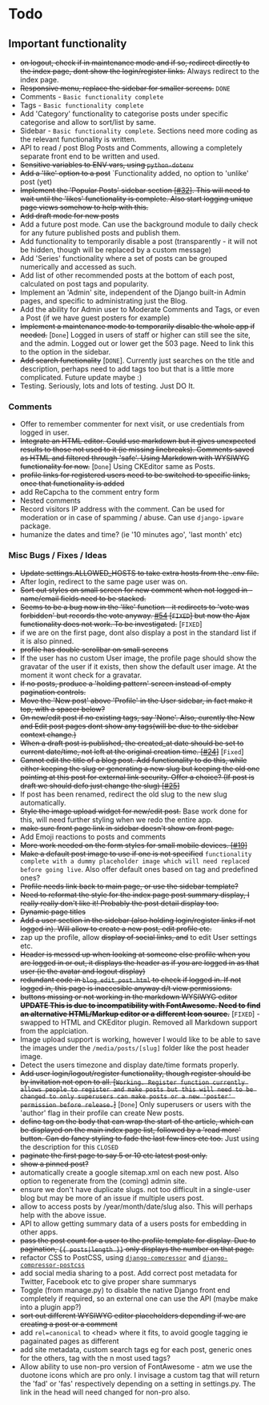 # Todo

## Important functionality

* ~~on logout, check if in maintenance mode and if so, redirect directly to the
  index page, dont show the login/register links.~~ Always redirect to the index
  page.
* ~~Responsive menu, replace the sidebar for smaller screens.~~ `DONE`
* Comments - `Basic functionality complete`
* Tags - `Basic functionality complete`
* Add 'Category' functionality to categorise posts under specific categorise and
  allow to sort/list by same.
* Sidebar - `Basic functionality complete`. Sections need more coding as the
  relevant functionality is written.
* API to read / post Blog Posts and Comments, allowing a completely separate
  front end to be written and used.
* ~~Sensitive variables to ENV vars, using `python-dotenv`~~
* ~~Add a 'like' option to a post~~ `Functionality added, no option to 'unlike'
  post (yet)
* ~~Implement the 'Popular Posts' sidebar section
  [[#32](https://github.com/seapagan/myblog/issues/32)]. This will need to wait
  until the 'likes' functionality is complete. Also start logging unique page
  views somehow to help with this.~~
* ~~Add draft mode for new posts~~
* Add a future post mode. Can use the background module to daily check for any
  future published posts and publish them.
* Add functionality to temporarily disable a post (transparently - it will not
  be hidden, though will be replaced by a custom message)
* Add 'Series' functionality where a set of posts can be grouped numerically
  and accessed as such.
* Add list of other recommended posts at the bottom of each post, calculated on
  post tags and popularity.
* Implement an 'Admin' site, independent of the Django built-in Admin pages, and
  specific to administrating just the Blog.
* Add the ability for Admin user to Moderate Comments and Tags, or even a Post
  (if we have guest posters for example)
* ~~Implement a maintenance mode to temporarily disable the whole app if
  needed.~~ [`Done`] Logged in users of staff or higher can still see the site,
  and the admin. Logged out or lower get the 503 page. Need to link this to the
  option in the sidebar.
* ~~Add search functionality~~ [`DONE`]. Currently just searches on the title
  and description, perhaps need to add tags too but that is a little more
  complicated. Future update maybe :)
* Testing. Seriously, lots and lots of testing. Just DO It.

### Comments

* Offer to remember commenter for next visit, or use credentials from logged in
  user.
* ~~Integrate an HTML editor. Could use markdown but it gives unexpected results
  to those not used to it (ie missing linebreaks). Comments saved as HTML and
  filtered through 'safe'. Using Markdown with WYSIWYG functionality for now.~~
  [`Done`] Using CKEditor same as Posts.
* ~~profile links for registered users need to be switched to specific links,
  once that functionality is added~~
* add ReCapcha to the comment entry form
* Nested comments
* Record visitors IP address with the comment. Can be used for moderation or in
  case of spamming / abuse. Can use `django-ipware` package.
* humanize the dates and time? (ie '10 minutes ago', 'last month' etc)

### Misc Bugs / Fixes / Ideas

* ~~Update settings.ALLOWED_HOSTS to take extra hosts from the .env file.~~
* After login, redirect to the same page user was on.
* ~~Sort out styles on small screen for new comment when not logged in -
  name/email fields need to be stacked.~~
* ~~Seems to be a bug now in the 'like' function - it redirects to 'vote was
  forbidden' but records the vote anyway.
  [#54](https://github.com/seapagan/myblog/issues/54) [`FIXED`] but now the
  Ajax functionality does not work. To be investigated.~~ [`FIXED`]
* if we are on the first page, dont also display a post in the standard list if
  it is also pinned.
* ~~profile has double scrollbar on small screens~~
* If the user has no custom User image, the profile page should show the
  gravatar of the user if it exists, then show the default user image. At the
  moment it wont check for a gravatar.
* ~~If no posts, produce a 'holding pattern' screen instead of empty pagination
  controls.~~
* ~~Move the 'New post' above 'Profile' in the User sidebar, in fact make it
  top, with a spacer below?~~
* ~~On new/edit post if no existing tags, say 'None'. Also, curently the New and
  Edit post pages dont show any tags(will be due to the sidebar context
  change.)~~
* ~~When a draft post is published, the created_at date should be set to current
  date/time, not left at the original creation time.
  [[#24](https://github.com/seapagan/myblog/issues/24)]~~ [`Fixed`]
* ~~Cannot edit the title of a blog post. Add functionality to do this, while
  either keeping the slug or generating a new slug but keeping the old one
  pointing at this post for external link security. Offer a choice? (If post is
  draft we should defo just change the slug)
  [[#25](https://github.com/seapagan/myblog/issues/25)]~~
* If post has been renamed, redirect the old slug to the new slug automatically.
* ~~Style the image upload widget for new/edit post.~~ Base work done for this,
  will need further styling when we redo the entire app.
* ~~make sure front page link in sidebar doesn't show on front page.~~
* Add Emoji reactions to posts and comments
* ~~More work needed on the form styles for small mobile devices.
  [[#19](https://github.com/seapagan/myblog/issues/19)]~~
* ~~Make a default post image to use if one is not specified~~ `functionality
  complete with a dummy placeholder image which will need replaced before going
  live`. Also offer default ones based on tag and predefined ones?
* ~~Profile needs link back to main page, or use the sidebar template?~~
* ~~Need to reformat the style for the index page post summary  display, I
  really really don't like it! Probably the post detail display too.~~
* ~~Dynamic page titles~~
* ~~Add a user section in the sidebar (also holding login/register links if not
  logged in). Will allow to create a new post, edit profile etc.~~
* zap up the profile, allow ~~display of social links, and~~ to edit User
  settings etc.
* ~~Header is messed up when looking at someone else profile when you are logged
  in or out, it displays the header as if you are logged in as that user (ie the
  avatar and logout display)~~
* ~~redundant code in `blog_edit_post.html` to check if logged in. If not logged
  in, this page is inaccesible anyway d/t view permissions.~~
* ~~buttons missing or not working in the markdown WYSIWYG editor **UPDATE This
  is due to incompatibility with FontAwesome. Need to find an alternative
  HTML/Markup editor or a different Icon source.**~~ [`FIXED`] - swapped to HTML
  and CKEditor plugin. Removed all Markdown support from the applciation.
* Image upload support is working, however I would like to be able to save the
  images under the `/media/posts/[slug]` folder like the post header image.
* Detect the users timezone and display date/time formats properly.
* ~~Add user login/logout/register functionality, though register should be by
  invitation not open to all. [`Working. Register function currently allows
  people to register and make posts but this will need to be changed to only
  superusers can make posts or a new 'poster' permission before release.`]~~
  [`Done`] Only superusers or users with the 'author' flag in their profile can
  create New posts.
* ~~define tag on the body that can wrap the start of the article, which can be
  displayed on the main index page list, followed by a 'read more' button. Can
  do fancy styling to fade the last few lines etc too.~~ Just using the
  description for this `CLOSED`
* ~~paginate the first page to say 5 or 10 etc latest post only.~~
* ~~show a pinned post?~~
* automatically create a google sitemap.xml on each new post. Also option to
  regenerate from the (coming) admin site.
* ensure we don't have duplicate slugs. not too difficult in a single-user blog
  but may be more of an issue if multiple users post.
* allow to access posts by /year/month/date/slug also. This will perhaps help
  with the above issue.
* API to allow getting summary data of a users posts for embedding in other
  apps.
* ~~pass the post count for a user to the profile template for display. Due to
  pagination, `{{ posts|length }}` only displays the number on that page.~~
* refactor CSS to PostCSS, using [`django-compressor`][djc] and
  [`django-compressor-postcss`][djc-postcss]
* add social media sharing to a post. Add correct post metadata for Twitter,
  Facebook etc to give proper share summarys
* Toggle (from manage.py) to disable the native Django front end completely if
  required, so an external one can use the API (maybe make into a plugin app?)
* ~~sort out different WYSIWYG editor placeholders depending if we are creating
  a post or a comment~~
* add `rel=canonical` to \<head\> where it fits, to avoid google tagging ie
  pagainated pages as different
* add site metadata, custom search tags eg for each post, generic ones for the
  others, tag with the n most used tags?
* Allow ability to use non-pro version of FontAwesome - atm we use the duotone
  icons which are pro only. I invisage a custom tag that will return the 'fad'
  or 'fas' respectively depending on a setting in settings.py. The link in the
  head will need changed for non-pro also.

[djc]: https://github.com/django-compressor/django-compressor
[djc-postcss]: https://github.com/Pithikos/django-compressor-postcss
